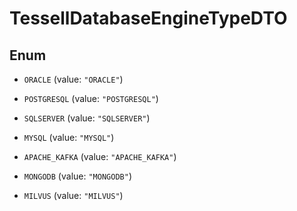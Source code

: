 

# TessellDatabaseEngineTypeDTO

## Enum


* `ORACLE` (value: `"ORACLE"`)

* `POSTGRESQL` (value: `"POSTGRESQL"`)

* `SQLSERVER` (value: `"SQLSERVER"`)

* `MYSQL` (value: `"MYSQL"`)

* `APACHE_KAFKA` (value: `"APACHE_KAFKA"`)

* `MONGODB` (value: `"MONGODB"`)

* `MILVUS` (value: `"MILVUS"`)



